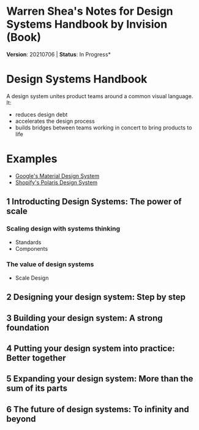 # Warren Shea's Notes for Design Systems Handbook by Invision (Book)
**Version**: 20210706 | **Status**: In Progress*

# Design Systems Handbook

A design system unites product teams around a common visual language. It:
* reduces design debt
* accelerates the design process
* builds bridges between teams working in concert to bring products to life

# Examples
* [Google's Material Design System](https://material.io/design)
* [Shopify's Polaris Design System](https://polaris.shopify.com/)

## 1 Introducting Design Systems: The power of scale

### Scaling design with systems thinking
* Standards
* Components

### The value of design systems
* Scale Design

## 2 Designing your design system: Step by step

## 3 Building your design system: A strong foundation

## 4 Putting your design system into practice: Better together

## 5 Expanding your design system: More than the sum of its parts

## 6 The future of design systems: To infinity and beyond
